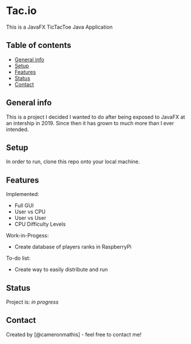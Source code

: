 # Tac.io
This is a JavaFX TicTacToe Java Application

## Table of contents
* [General info](#general-info)
* [Setup](#setup)
* [Features](#features)
* [Status](#status)
* [Contact](#contact)

## General info
This is a project I decided I wanted to do after being exposed to JavaFX at an intership in 2019. Since then it has grown to much more than I ever intended.

## Setup
In order to run, clone this repo onto your local machine.

## Features
Implemented:
* Full GUI
* User vs CPU
* User vs User
* CPU Difficulty Levels

Work-in-Progess:
* Create database of players ranks in RaspberryPi

To-do list:
* Create way to easily distribute and run

## Status
Project is: _in progress_

## Contact
Created by [@cameronmathis] - feel free to contact me!

